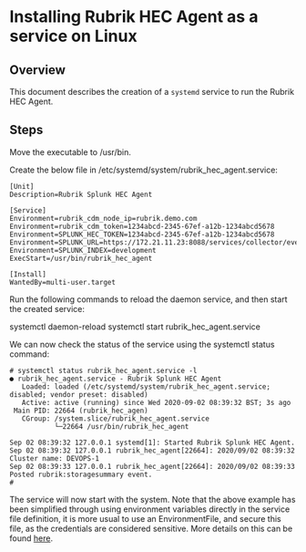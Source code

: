 # Installing Rubrik HEC Agent as a service on Linux

## Overview

This document describes the creation of a `systemd` service to run the Rubrik HEC Agent.

## Steps

Move the executable to /usr/bin.

Create the below file in /etc/systemd/system/rubrik_hec_agent.service:

```none
[Unit]
Description=Rubrik Splunk HEC Agent

[Service]
Environment=rubrik_cdm_node_ip=rubrik.demo.com
Environment=rubrik_cdm_token=1234abcd-2345-67ef-a12b-1234abcd5678
Environment=SPLUNK_HEC_TOKEN=1234abcd-2345-67ef-a12b-1234abcd5678
Environment=SPLUNK_URL=https://172.21.11.23:8088/services/collector/event
Environment=SPLUNK_INDEX=development
ExecStart=/usr/bin/rubrik_hec_agent

[Install]
WantedBy=multi-user.target
```

Run the following commands to reload the daemon service, and then start the created service:

systemctl daemon-reload
systemctl start rubrik_hec_agent.service

We can now check the status of the service using the systemctl status command:

```none
# systemctl status rubrik_hec_agent.service -l
● rubrik_hec_agent.service - Rubrik Splunk HEC Agent
   Loaded: loaded (/etc/systemd/system/rubrik_hec_agent.service; disabled; vendor preset: disabled)
   Active: active (running) since Wed 2020-09-02 08:39:32 BST; 3s ago
 Main PID: 22664 (rubrik_hec_agen)
   CGroup: /system.slice/rubrik_hec_agent.service
           └─22664 /usr/bin/rubrik_hec_agent

Sep 02 08:39:32 127.0.0.1 systemd[1]: Started Rubrik Splunk HEC Agent.
Sep 02 08:39:32 127.0.0.1 rubrik_hec_agent[22664]: 2020/09/02 08:39:32 Cluster name: DEVOPS-1
Sep 02 08:39:33 127.0.0.1 rubrik_hec_agent[22664]: 2020/09/02 08:39:33 Posted rubrik:storagesummary event.
#
```

The service will now start with the system. Note that the above example has been simplified through using environment variables directly in the service file definition, it is more usual to use an EnvironmentFile, and secure this file, as the credentials are considered sensitive. More details on this can be found [here](https://www.freedesktop.org/software/systemd/man/systemd.exec.html#EnvironmentFile=).